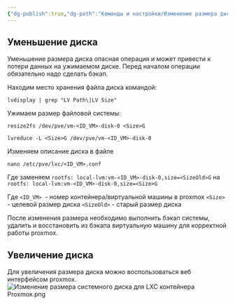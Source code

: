 ```yaml
---
{"dg-publish":true,"dg-path":"Команды и настройки/Изменение размера диска для LXC контейнера Proxmox.md","permalink":"/komandy-i-nastrojki/izmenenie-razmera-diska-dlya-lxc-kontejnera-proxmox/","updated":"2024-10-06T02:54:44+03:00"}
---
```


## Уменьшение диска

Уменьшение размера диска опасная операция и может привести к потери данных на ужимаемом диске. Перед началом операции обязательно надо сделать бэкап.

Находим место хранения файла диска командой:
```shell
lvdisplay | grep "LV Path\|LV Size"
```

Ужимаем размер файловой системы:
```shell
resize2fs /dev/pve/vm-<ID_VM>-disk-0 <Size>G

lvreduce -L <Size>G /dev/pve/vm-<ID_VM>-disk-0
```

Изменяем описание диска в файле
```shell
nano /etc/pve/lxc/<ID_VM>.conf
```
Где заменяем `rootfs: local-lvm:vm-<ID_VM>-disk-0,size=<SizeOld>G` на `rootfs: local-lvm:vm-<ID_VM>-disk-0,size=<Size>G`

Где `<ID_VM> `- номер контейнера/виртуальной машины в proxmox
    `<Size>` - целевой размер диска
    `<SizeOld>` - старый размер диска

После изменения размера необходимо выполнить бэкап системы, удалить и восстановить из бэкапа виртуальную машину для корректной работы proxmox.
## Увеличение диска

Для увеличения размера диска можно воспользоваться веб интерфейсом proxmox.
![Изменение размера системного диска для LXC контейнера Proxmox.png](/img/user/%D0%98%D1%81%D1%85%D0%BE%D0%B4%D0%BD%D0%B8%D0%BA%D0%B8/%D0%98%D0%B7%D0%BC%D0%B5%D0%BD%D0%B5%D0%BD%D0%B8%D0%B5%20%D1%80%D0%B0%D0%B7%D0%BC%D0%B5%D1%80%D0%B0%20%D1%81%D0%B8%D1%81%D1%82%D0%B5%D0%BC%D0%BD%D0%BE%D0%B3%D0%BE%20%D0%B4%D0%B8%D1%81%D0%BA%D0%B0%20%D0%B4%D0%BB%D1%8F%20LXC%20%D0%BA%D0%BE%D0%BD%D1%82%D0%B5%D0%B9%D0%BD%D0%B5%D1%80%D0%B0%20Proxmox.png)
